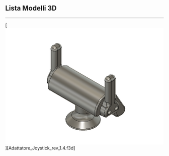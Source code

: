 
## Lista Modelli 3D

---
[![anteprima_adattatore_joystick][adattatore_joystick]][Adattatore_Joystick_rev_1.4.f3d]


[adattatore_joystick]: anteprime_presidi/adattatore_joystick.png
